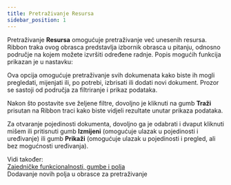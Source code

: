 ```yaml
---
title: Pretraživanje Resursa
sidebar_position: 1
---
```


Pretraživanje **Resursa** omogućuje pretraživanje već unesenih resursa. 
Ribbon traka ovog obrasca predstavlja izbornik obrasca u pitanju, odnosno područje na kojem možete izvršiti određene radnje. Popis mogućih funkcija prikazan je u nastavku:

Ova opcija omogućuje pretraživanje svih dokumenata kako biste ih mogli pregledati, mijenjati ili, po potrebi, izbrisati ili dodati novi dokument. Prozor se sastoji od područja za filtriranje i prikaz podataka.

Nakon što postavite sve željene filtre, dovoljno je kliknuti na gumb **Traži** prisutan na Ribbon traci kako biste vidjeli rezultate unutar prikaza podataka.

Za otvaranje pojedinosti dokumenta, dovoljno ga je odabrati i dvaput kliknuti mišem ili pritisnuti gumb **Izmijeni** (omogućuje ulazak u pojedinosti i uređivanje) ili gumb **Prikaži** (omogućuje ulazak u pojedinosti i pregled, ali bez mogućnosti uređivanja).

Vidi također:  
[Zajedničke funkcionalnosti, gumbe i polja](/docs/guide/common)  
Dodavanje novih polja u obrasce za pretraživanje

